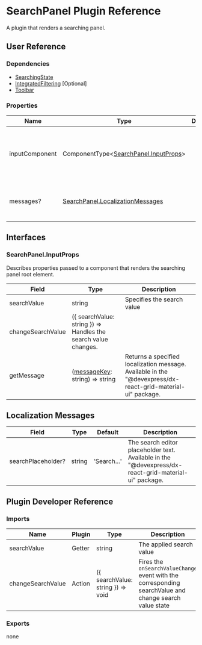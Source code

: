 # SearchPanel Plugin Reference

A plugin that renders a searching panel.

## User Reference

### Dependencies

- [SearchingState](searching-state.md)
- [IntegratedFiltering](integrated-filtering.md) [Optional]
- [Toolbar](toolbar.md)

### Properties

Name | Type | Default | Description
-----|------|---------|------------
inputComponent | ComponentType&lt;[SearchPanel.InputProps](#searchpanelinputprops)&gt; | | A component that renders the searching panel input element.
messages? | [SearchPanel.LocalizationMessages](#localization-messages) | | An object that specifies localization messages.

## Interfaces

### SearchPanel.InputProps

Describes properties passed to a component that renders the searching panel root element.

Field | Type | Description
------|------|------------
searchValue | string | Specifies the search value
changeSearchValue | ({ searchValue: string }) => Handles the search value changes.
getMessage | ([messageKey](#localization-messages): string) => string | Returns a specified localization message. Available in the "@devexpress/dx-react-grid-material-ui" package.

## Localization Messages

Field | Type | Default | Description
------|------|---------|------------
searchPlaceholder? | string | 'Search...' | The search editor placeholder text. Available in the "@devexpress/dx-react-grid-material-ui" package.

## Plugin Developer Reference

### Imports

Name | Plugin | Type | Description
-----|--------|------|------------
searchValue | Getter | string | The applied search value
changeSearchValue | Action | ({ searchValue: string }) => void | Fires the `onSearchValueChange` event with the corresponding searchValue and change search value state

### Exports

none
